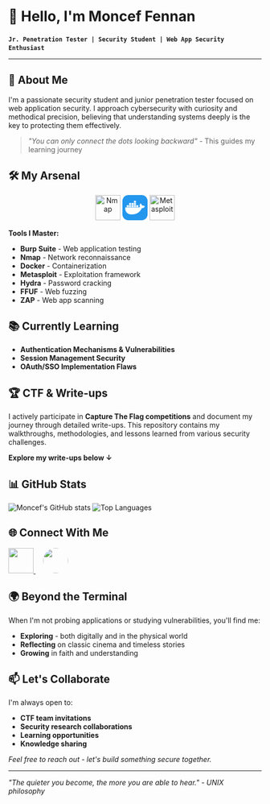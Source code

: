 # 👋 Hello, I'm Moncef Fennan

**`Jr. Penetration Tester | Security Student | Web App Security Enthusiast`**

---

## 🔐 About Me

I'm a passionate security student and junior penetration tester focused on web application security. I approach cybersecurity with curiosity and methodical precision, believing that understanding systems deeply is the key to protecting them effectively.

> *"You can only connect the dots looking backward"* - This guides my learning journey

## 🛠️ My Arsenal

<div align="center">
  
  <img src="https://raw.githubusercontent.com/tandpfun/skill-icons/main/icons/Nmap.svg" width="50" height="50" title="Nmap"/>
  <img src="https://raw.githubusercontent.com/tandpfun/skill-icons/main/icons/Docker.svg" width="50" height="50" title="Docker"/>
  <img src="https://tryhackme-images.s3.amazonaws.com/room-icons/66704dd0e54a1f39bff7b1a1-1735574248252" width="50" height="50" title="Metasploit"/>

</div>

**Tools I Master:**
- **Burp Suite** - Web application testing
- **Nmap** - Network reconnaissance  
- **Docker** - Containerization
- **Metasploit** - Exploitation framework
- **Hydra** - Password cracking
- **FFUF** - Web fuzzing
- **ZAP** - Web app scanning

## 📚 Currently Learning
- **Authentication Mechanisms & Vulnerabilities**
- **Session Management Security** 
- **OAuth/SSO Implementation Flaws**

## 🏆 CTF & Write-ups

I actively participate in **Capture The Flag competitions** and document my journey through detailed write-ups. This repository contains my walkthroughs, methodologies, and lessons learned from various security challenges.

**Explore my write-ups below ↓**

## 📊 GitHub Stats

![Moncef's GitHub stats](https://github-readme-stats.vercel.app/api?username=m0nc3f&show_icons=true&theme=dark)
![Top Languages](https://github-readme-stats.vercel.app/api/top-langs/?username=m0nc3f&layout=compact&theme=dark)

## 🌐 Connect With Me

<div>
  <a href="https://www.linkedin.com/in/moncef-fennan/">
    <img src="https://skillicons.dev/icons?i=linkedin" width="50" height="50" />
  </a>
  <a href="https://tryhackme.com/p/0xm0nc3f" style="margin-left: 15px;">
    <img src="https://tryhackme.com/img/favicon.png" width="50" height="50" style="border-radius: 50%;"/>
  </a>
</div>

## 🌍 Beyond the Terminal

When I'm not probing applications or studying vulnerabilities, you'll find me:
- **Exploring** - both digitally and in the physical world
- **Reflecting** on classic cinema and timeless stories
- **Growing** in faith and understanding

## 📫 Let's Collaborate

I'm always open to:
- **CTF team invitations** 
- **Security research collaborations**
- **Learning opportunities**
- **Knowledge sharing**

*Feel free to reach out - let's build something secure together.*

---

*"The quieter you become, the more you are able to hear." - UNIX philosophy*
